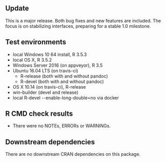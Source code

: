 ## Update

This is a major release. Both bug fixes and new features are included. The 
focus is on stabilizing interfaces, preparing for a stable 1.0 milestone.

## Test environments

* local Windows 10 64 install, R 3.5.3
* local OS X, R 3.5.2
* Windows Server 2016 (on appveyor), R 3.5
* Ubuntu 16.04 LTS (on travis-ci)
  * R-release (both with and without pandoc)
  * R-devel  (both with and without pandoc)
* OS X 10.14 (on travis-ci), R-release
* win-builder (devel and release)
* local R-devel --enable-long-double=no via docker

## R CMD check results

* There were no NOTEs, ERRORs or WARNINGs.

## Downstream dependencies

There are no downstream CRAN dependencies on this package.

